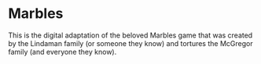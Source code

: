 # Marbles
This is the digital adaptation of the beloved Marbles game that was created by the Lindaman family (or someone they know) and tortures the McGregor family (and everyone they know).

